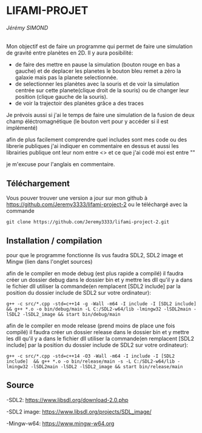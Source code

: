 LIFAMI-PROJET
=======

###### Jérémy SIMOND

Mon objectif est de faire un programme qui permet de faire une simulation de gravité entre planètes en 2D.
Il y aura posibilité:
 - de faire des mettre en pause la simulation (bouton rouge en bas a gauche) et de deplacer les planetes le bouton bleu remet a zéro la galaxie mais pas la planete selectionnée.
 - de selectionner les planètes avec la souris et de voir la simulation centrée sur cette planete(clique droit de la souris) ou de changer leur position (clique gauche de la souris).
 - de voir la trajectoir des planètes grâce a des traces

Je prévois aussi si j'ai le temps de faire une simulation de la fusion de deux champ éléctromagnétique (le bouton vert pour y accéder si il est implémenté)

afin de plus facilement comprendre quel includes sont mes code ou des librerie publiques j'ai indiquer en commentaire en dessus et aussi les librairies publique ont leur nom entre <> et ce que j'ai codé moi est entre ""

je m'excuse pour l'anglais en commentaire.

Téléchargement
--------

Vous pouver trouver une version a jour sur mon github à https://github.com/Jeremy3333/lifami-project-2 ou le téléchargé avec la commande

    git clone https://github.com/Jeremy3333/lifami-project-2.git

Installation / compilation
-------
pour que le programme fonctionne ils vus faudra SDL2, SDL2 image et Mingw (lien dans l'onglet sources)

afin de le compiler en mode debug (est plus rapide a compilé) il faudra créer un dossier debug dans le dossier bin et y mettre les dll qu'il y a dans le fichier dll utiliser la commande(en remplacent [SDL2 include] par la position du dossier include de SDL2 sur votre ordinateur):

    g++ -c src/*.cpp -std=c++14 -g -Wall -m64 -I include -I [SDL2 include]  && g++ *.o -o bin/debug/main -L C:/SDL2-w64/lib -lmingw32 -lSDL2main -lSDL2 -lSDL2_image && start bin/debug/main

afin de le compiler en mode release (prend moins de place une fois compilé) il faudra créer un dossier release dans le dossier bin et y mettre les dll qu'il y a dans le fichier dll utiliser la commande(en remplacent [SDL2 include] par la position du dossier include de SDL2 sur votre ordinateur):

    g++ -c src/*.cpp -std=c++14 -O3 -Wall -m64 -I include -I [SDL2 include]  && g++ *.o -o bin/release/main -s -L C:/SDL2-w64/lib -lmingw32 -lSDL2main -lSDL2 -lSDL2_image && start bin/release/main

Source
-------

-SDL2:
 https://www.libsdl.org/download-2.0.php

-SDL2 image:
 https://www.libsdl.org/projects/SDL_image/

-Mingw-w64:
 https://www.mingw-w64.org
